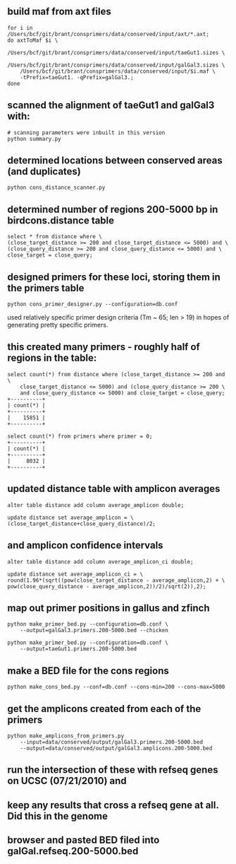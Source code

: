 ## build maf from axt files

    for i in /Users/bcf/git/brant/consprimers/data/conserved/input/axt/*.axt; 
    do axtToMaf $i \
        /Users/bcf/git/brant/consprimers/data/conserved/input/taeGut1.sizes \
        /Users/bcf/git/brant/consprimers/data/conserved/input/galGal3.sizes \
        /Users/bcf/git/brant/consprimers/data/conserved/input/$i.maf \
        -tPrefix=taeGut1. -qPrefix=galGal3.;
    done

## scanned the alignment of taeGut1 and galGal3 with:
    
    # scanning parameters were inbuilt in this version
    python summary.py

## determined locations between conserved areas (and duplicates)
    
    python cons_distance_scanner.py

## determined number of regions 200-5000 bp in birdcons.distance table

    select * from distance where \
    (close_target_distance >= 200 and close_target_distance <= 5000) and \
    (close_query_distance >= 200 and close_query_distance <= 5000) and \
    close_target = close_query;

## designed primers for these loci, storing them in the primers table

    python cons_primer_designer.py --configuration=db.conf

used relatively specific primer design criteria (Tm ~ 65; len > 19) in hopes 
of generating pretty specific primers.

## this created many primers - roughly half of regions in the table:

    select count(*) from distance where (close_target_distance >= 200 and \
        close_target_distance <= 5000) and (close_query_distance >= 200 \
        and close_query_distance <= 5000) and close_target = close_query;
    +----------+
    | count(*) |
    +----------+
    |    15851 |
    +----------+

    select count(*) from primers where primer = 0;
    +----------+
    | count(*) |
    +----------+
    |     8032 |
    +----------+


## updated distance table with amplicon averages

    alter table distance add column average_amplicon double;

    update distance set average_amplicon = \
    (close_target_distance+close_query_distance)/2;

## and amplicon confidence intervals

    alter table distance add column average_amplicon_ci double;

    update distance set average_amplicon_ci = \
    round(1.96*(sqrt((pow(close_target_distance - average_amplicon,2) + \
    pow(close_query_distance - average_amplicon,2))/2)/sqrt(2)),2);

## map out primer positions in gallus and zfinch

    python make_primer_bed.py --configuration=db.conf \
        --output=galGal3.primers.200-5000.bed --chicken
    
    python make_primer_bed.py --configuration=db.conf \
        --output=taeGut1.primers.200-5000.bed

## make a BED file for the cons regions ##

    python make_cons_bed.py --conf=db.conf --cons-min=200 --cons-max=5000

## get the amplicons created from each of the primers ##

    python make_amplicons_from_primers.py 
        --input=data/conserved/output/galGal3.primers.200-5000.bed 
        --output=data/conserved/output/galGal3.amplicons.200-5000.bed

## run the intersection of these with refseq genes on UCSC (07/21/2010) and ##
## keep any results that cross a refseq gene at all.  Did this in the genome ##
## browser and pasted BED filed into galGal.refseq.200-5000.bed

